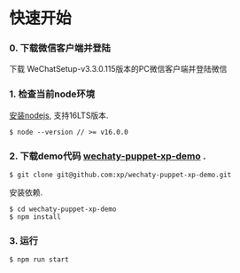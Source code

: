 # 快速开始
### 0. 下载微信客户端并登陆
下载 WeChatSetup-v3.3.0.115版本的PC微信客户端并登陆微信

### 1. 检查当前node环境
[安装nodejs](https://nodejs.org/), 支持16LTS版本.

```
$ node --version // >= v16.0.0
``` 
### 2. 下载demo代码 [wechaty-puppet-xp-demo](https://github.com/xp/wechaty-puppet-xp-demo) .

```
$ git clone git@github.com:xp/wechaty-puppet-xp-demo.git
```

安装依赖.

```
$ cd wechaty-puppet-xp-demo
$ npm install
``` 

### 3. 运行

```
$ npm run start
```
